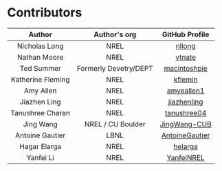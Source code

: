 # Contributors

| Author            | Author's org          | GitHub Profile                                      |
|:-----------------:|:---------------------:|:---------------------------------------------------:|
| Nicholas Long     | NREL                  | [nllong](https://github.com/nllong)                 |
| Nathan Moore      | NREL                  | [vtnate](https://github.com/vtnate)                 |
| Ted Summer        | Formerly Devetry/DEPT | [macintoshpie](https://github.com/macintoshpie)     |
| Katherine Fleming | NREL                  | [kflemin](https://github.com/kflemin)               |
| Amy Allen         | NREL                  | [amyeallen1](https://github.com/amyeallen1)         |
| Jiazhen Ling      | NREL                  | [jiazhenling](https://github.com/jiazhenling)       |
| Tanushree Charan  | NREL                  | [tanushree04](https://github.com/tanushree04)       |
| Jing Wang         | NREL / CU Boulder     | [JingWang-CUB](https://github.com/JingWang-CUB)     |
| Antoine Gautier   | LBNL                  | [AntoineGautier](https://github.com/AntoineGautier) |
| Hagar Elarga      | NREL                  | [helarga](https://github.com/helarga)               |
| Yanfei Li         | NREL                  | [YanfeiNREL](https://github.com/YanfeiNREL)         |
